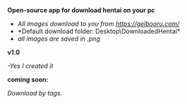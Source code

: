**Open-source app for download hentai on your pc**
 
- *All images download to you from https://gelbooru.com/*
- *Default download folder: Desktop\DownloadedHentai\*
- *all images are saved in .png*


**v1.0** 

*-Yes I created it*

**coming soon:**

*Download by tags.*
